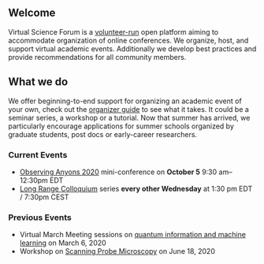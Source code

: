## Welcome

Virtual Science Forum is a [volunteer-run](whoweare.md) open platform aiming to accommodate organization of online conferences.
We organize, host, and support virtual academic events.
Additionally we develop best practices and provide recommendations for all community members.

## What we do

We offer beginning-to-end support for organizing an academic event of your own, check out the [organizer guide](organizerguide.md) to see what it takes. It could be a seminar series, a workshop or a tutorial. Now that summer has arrived, we particularly encourage applications for summer schools organized by graduate students, post docs or early-career researchers. 

### Current Events
* [Observing Anyons 2020](Observing_Anyons_2020.md) mini-conference on **October 5** 9:30 am&ndash;12:30pm EDT
* [Long Range Colloquium](long_range_colloquium.md) series **every other Wednesday** at 1:30 pm EDT / 7:30pm CEST

### Previous Events
* Virtual March Meeting sessions on [quantum information and machine learning](inauguralsession.md) on March 6, 2020 
* Workshop on [Scanning Probe Microscopy](SPM_workshop.md) on June 18, 2020

